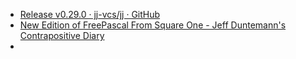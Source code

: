 - [Release v0.29.0 · jj-vcs/jj · GitHub](https://github.com/jj-vcs/jj/releases/tag/v0.29.0)
- [New Edition of FreePascal From Square One - Jeff Duntemann's Contrapositive Diary](https://www.contrapositivediary.com/?p=5399)
-